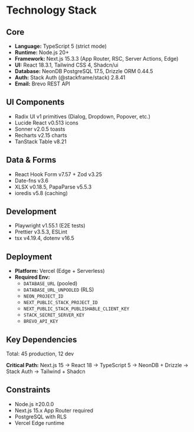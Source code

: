 # Technology Stack

## Core
- **Language:** TypeScript 5 (strict mode)
- **Runtime:** Node.js 20+
- **Framework:** Next.js 15.3.3 (App Router, RSC, Server Actions, Edge)
- **UI:** React 18.3.1, Tailwind CSS 4, Shadcn/ui
- **Database:** NeonDB PostgreSQL 17.5, Drizzle ORM 0.44.5
- **Auth:** Stack Auth (@stackframe/stack) 2.8.41
- **Email:** Brevo REST API

## UI Components
- Radix UI v1 primitives (Dialog, Dropdown, Popover, etc.)
- Lucide React v0.513 icons
- Sonner v2.0.5 toasts
- Recharts v2.15 charts
- TanStack Table v8.21

## Data & Forms
- React Hook Form v7.57 + Zod v3.25
- Date-fns v3.6
- XLSX v0.18.5, PapaParse v5.5.3
- ioredis v5.8 (caching)

## Development
- Playwright v1.55.1 (E2E tests)
- Prettier v3.5.3, ESLint
- tsx v4.19.4, dotenv v16.5

## Deployment
- **Platform:** Vercel (Edge + Serverless)
- **Required Env:**
  - `DATABASE_URL` (pooled)
  - `DATABASE_URL_UNPOOLED` (RLS)
  - `NEON_PROJECT_ID`
  - `NEXT_PUBLIC_STACK_PROJECT_ID`
  - `NEXT_PUBLIC_STACK_PUBLISHABLE_CLIENT_KEY`
  - `STACK_SECRET_SERVER_KEY`
  - `BREVO_API_KEY`

## Key Dependencies
Total: 45 production, 12 dev

**Critical Path:**
Next.js 15 → React 18 → TypeScript 5 → NeonDB + Drizzle → Stack Auth → Tailwind + Shadcn

## Constraints
- Node.js ≥20.0.0
- Next.js 15.x App Router required
- PostgreSQL with RLS
- Vercel Edge runtime
